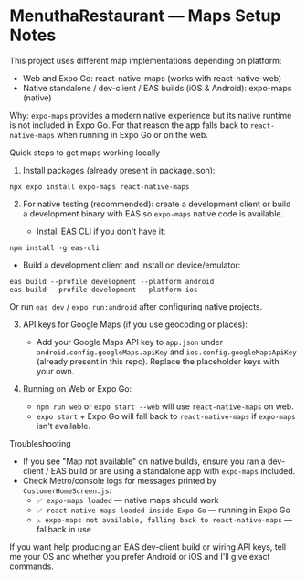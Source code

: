 # MenuthaRestaurant — Maps Setup Notes

This project uses different map implementations depending on platform:

- Web and Expo Go: react-native-maps (works with react-native-web)
- Native standalone / dev-client / EAS builds (iOS & Android): expo-maps (native)

Why: `expo-maps` provides a modern native experience but its native runtime is not
included in Expo Go. For that reason the app falls back to `react-native-maps`
when running in Expo Go or on the web.

Quick steps to get maps working locally

1. Install packages (already present in package.json):

```
npx expo install expo-maps react-native-maps
```

2. For native testing (recommended): create a development client or build a
   development binary with EAS so `expo-maps` native code is available.

   - Install EAS CLI if you don't have it:

```
npm install -g eas-cli
```

   - Build a development client and install on device/emulator:

```
eas build --profile development --platform android
eas build --profile development --platform ios
```

   Or run `eas dev` / `expo run:android` after configuring native projects.

3. API keys for Google Maps (if you use geocoding or places):

   - Add your Google Maps API key to `app.json` under `android.config.googleMaps.apiKey`
     and `ios.config.googleMapsApiKey` (already present in this repo). Replace the
     placeholder keys with your own.

4. Running on Web or Expo Go:

   - `npm run web` or `expo start --web` will use `react-native-maps` on web.
   - `expo start` + Expo Go will fall back to `react-native-maps` if `expo-maps`
     isn't available.

Troubleshooting

- If you see "Map not available" on native builds, ensure you ran a dev-client / EAS
  build or are using a standalone app with `expo-maps` included.
- Check Metro/console logs for messages printed by `CustomerHomeScreen.js`:
  - `✅ expo-maps loaded` — native maps should work
  - `✅ react-native-maps loaded inside Expo Go` — running in Expo Go
  - `⚠️ expo-maps not available, falling back to react-native-maps` — fallback in use

If you want help producing an EAS dev-client build or wiring API keys, tell me your OS
and whether you prefer Android or iOS and I'll give exact commands.